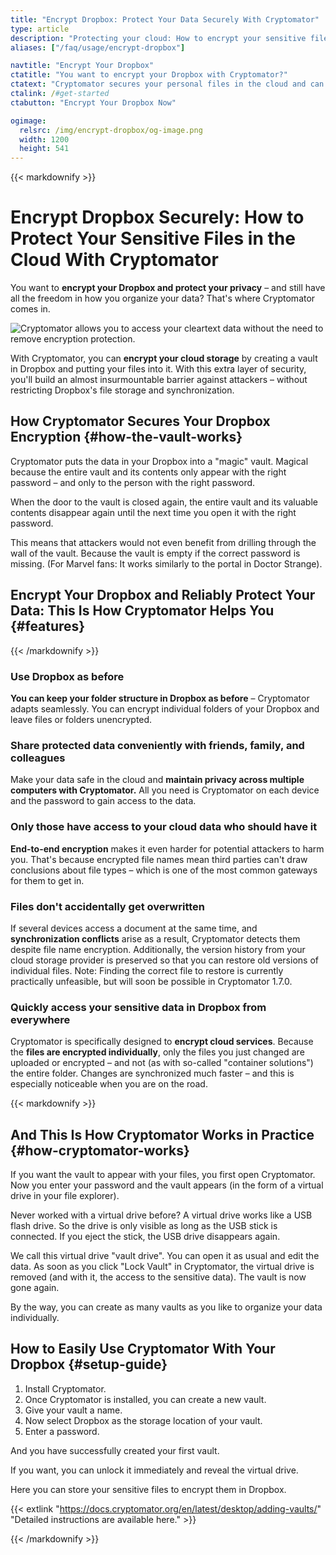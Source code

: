 ```yaml
---
title: "Encrypt Dropbox: Protect Your Data Securely With Cryptomator"
type: article
description: "Protecting your cloud: How to encrypt your sensitive files in Dropbox with Cryptomator."
aliases: ["/faq/usage/encrypt-dropbox"]

navtitle: "Encrypt Your Dropbox"
ctatitle: "You want to encrypt your Dropbox with Cryptomator?"
ctatext: "Cryptomator secures your personal files in the cloud and can be used without an account. Cryptomator Hub manages team access and is ideal for teams and organizations."
ctalink: /#get-started
ctabutton: "Encrypt Your Dropbox Now"

ogimage:
  relsrc: /img/encrypt-dropbox/og-image.png
  width: 1200
  height: 541
---
```


<div class="prose-article">{{< markdownify >}}

# Encrypt Dropbox Securely: How to Protect Your Sensitive Files in the Cloud With Cryptomator

<p class="lead">You want to <strong>encrypt your Dropbox and protect your privacy</strong> – and still have all the freedom in how you organize your data? That's where Cryptomator comes in.</p>

<img class="inline-block" src="/img/encrypt-dropbox/cryptobot-unlocking-vault.png" srcset="/img/encrypt-dropbox/cryptobot-unlocking-vault.png 1x, /img/encrypt-dropbox/cryptobot-unlocking-vault@2x.png 2x" alt="Cryptomator allows you to access your cleartext data without the need to remove encryption protection." />

With Cryptomator, you can **encrypt your cloud storage** by creating a vault in Dropbox and putting your files into it. With this extra layer of security, you'll build an almost insurmountable barrier against attackers – without restricting Dropbox's file storage and synchronization.

## How Cryptomator Secures Your Dropbox Encryption {#how-the-vault-works}

Cryptomator puts the data in your Dropbox into a "magic" vault. Magical because the entire vault and its contents only appear with the right password – and only to the person with the right password.

When the door to the vault is closed again, the entire vault and its valuable contents disappear again until the next time you open it with the right password.

This means that attackers would not even benefit from drilling through the wall of the vault. Because the vault is empty if the correct password is missing. (For Marvel fans: It works similarly to the portal in Doctor Strange).

## Encrypt Your Dropbox and Reliably Protect Your Data: This Is How Cryptomator Helps You {#features}

{{< /markdownify >}}</div>

<div class="white-box my-6">
  <div class="prose-article px-4 py-2 border-b border-primary">
    <h3><i class="fab fa-dropbox fa-fw text-primary"></i> Use Dropbox as before</h3>
  </div>
  <div class="prose-article p-4">
    <p><strong>You can keep your folder structure in Dropbox as before</strong> – Cryptomator adapts seamlessly. You can encrypt individual folders of your Dropbox and leave files or folders unencrypted.</p>
  </div>
</div>

<div class="white-box my-6">
  <div class="prose-article px-4 py-2 border-b border-primary">
    <h3><i class="fas fa-share fa-fw text-primary"></i> Share protected data conveniently with friends, family, and colleagues</h3>
  </div>
  <div class="prose-article p-4">
    <p>Make your data safe in the cloud and <strong>maintain privacy across multiple computers with Cryptomator.</strong> All you need is Cryptomator on each device and the password to gain access to the data.</p>
  </div>
</div>

<div class="white-box my-6">
  <div class="prose-article px-4 py-2 border-b border-primary">
    <h3><i class="fas fa-key fa-fw text-primary"></i> Only those have access to your cloud data who should have it</h3>
  </div>
  <div class="prose-article p-4">
    <p><strong>End-to-end encryption</strong> makes it even harder for potential attackers to harm you. That's because encrypted file names mean third parties can't draw conclusions about file types – which is one of the most common gateways for them to get in.</p>
  </div>
</div>

<div class="white-box my-6">
  <div class="prose-article px-4 py-2 border-b border-primary">
    <h3><i class="fas fa-sync fa-fw text-primary"></i> Files don't accidentally get overwritten</h3>
  </div>
  <div class="prose-article p-4">
    <p>If several devices access a document at the same time, and <strong>synchronization conflicts</strong> arise as a result, Cryptomator detects them despite file name encryption. Additionally, the version history from your cloud storage provider is preserved so that you can restore old versions of individual files. Note: Finding the correct file to restore is currently practically unfeasible, but will soon be possible in Cryptomator 1.7.0.</p>
  </div>
</div>

<div class="white-box mt-6 mb-12">
  <div class="prose-article px-4 py-2 border-b border-primary">
    <h3><i class="fas fa-clouds fa-fw text-primary"></i> Quickly access your sensitive data in Dropbox from everywhere</h3>
  </div>
  <div class="prose-article p-4">
    <p>Cryptomator is specifically designed to <strong>encrypt cloud services</strong>. Because the <strong>files are encrypted individually</strong>, only the files you just changed are uploaded or encrypted – and not (as with so-called "container solutions") the entire folder. Changes are synchronized much faster – and this is especially noticeable when you are on the road.</p>
  </div>
</div>

<div class="prose-article">{{< markdownify >}}

## And This Is How Cryptomator Works in Practice {#how-cryptomator-works}

If you want the vault to appear with your files, you first open Cryptomator. Now you enter your password and the vault appears (in the form of a virtual drive in your file explorer).

Never worked with a virtual drive before? A virtual drive works like a USB flash drive. So the drive is only visible as long as the USB stick is connected. If you eject the stick, the USB drive disappears again.

We call this virtual drive "vault drive". You can open it as usual and edit the data. As soon as you click "Lock Vault" in Cryptomator, the virtual drive is removed (and with it, the access to the sensitive data). The vault is now gone again.

By the way, you can create as many vaults as you like to organize your data individually.

## How to Easily Use Cryptomator With Your Dropbox {#setup-guide}

1. Install Cryptomator.
2. Once Cryptomator is installed, you can create a new vault.
3. Give your vault a name.
4. Now select Dropbox as the storage location of your vault.
5. Enter a password.

And you have successfully created your first vault.

If you want, you can unlock it immediately and reveal the virtual drive.

Here you can store your sensitive files to encrypt them in Dropbox.

{{< extlink "https://docs.cryptomator.org/en/latest/desktop/adding-vaults/" "Detailed instructions are available here." >}}

{{< /markdownify >}}</div>
